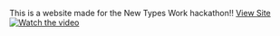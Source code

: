 This is a website made for the New Types Work hackathon!!
[View Site](https://kushschool.pages.dev/#home)
[![Watch the video](https://img.youtube.com/vi/jAYzf49o2sU/0.jpg)](https://www.youtube.com/watch?v=jAYzf49o2sU)
